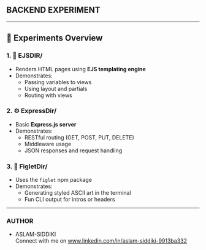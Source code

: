 
## BACKEND EXPERIMENT
---

## 🧪 Experiments Overview

### 1. 📄 **EJSDIR/**
- Renders HTML pages using **EJS templating engine**
- Demonstrates:
  - Passing variables to views
  - Using layout and partials
  - Routing with views

### 2. ⚙️ **ExpressDir/**
- Basic **Express.js server**
- Demonstrates:
  - RESTful routing (GET, POST, PUT, DELETE)
  - Middleware usage
  - JSON responses and request handling

### 3. 🎨 **FigletDir/**
- Uses the `figlet` npm package
- Demonstrates:
  - Generating styled ASCII art in the terminal
  - Fun CLI output for intros or headers

---
### AUTHOR
- ASLAM-SIDDIKI <br>
Connect with me on www.linkedin.com/in/aslam-siddiki-9913ba332